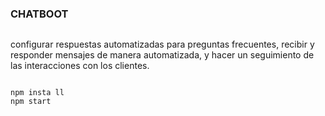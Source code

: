 ### CHATBOOT

<p align="center">
  <img width="300" src"https:www.shutterstock.com/image-photo/businessman-on-blurred-background-chatting-260nw-730472956.jpg">
</p>


 configurar respuestas automatizadas para preguntas frecuentes, 
 recibir y responder mensajes de manera automatizada, y hacer un seguimiento de las interacciones con los clientes. 
 
```

npm insta ll
npm start
```

